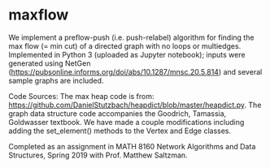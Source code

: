 # maxflow
We implement a preflow-push (i.e. push-relabel) algorithm for finding the max flow (= min cut) of a directed graph with no loops or multiedges.  Implemented in Python 3 (uploaded as Jupyter notebook); inputs were generated using NetGen  (https://pubsonline.informs.org/doi/abs/10.1287/mnsc.20.5.814) and several sample graphs are included.

Code Sources: The max heap code is from: https://github.com/DanielStutzbach/heapdict/blob/master/heapdict.py. The graph data structure code accompanies the Goodrich, Tamassia, Goldwasser textbook. We have made a couple modifications including adding the set_element() methods to the Vertex and Edge classes.

Completed as an assignment in MATH 8160 Network Algorithms and Data Structures, Spring 2019 with Prof. Matthew Saltzman.
